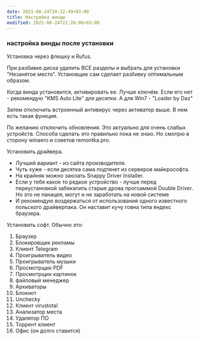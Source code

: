 ```yaml
---
date: 2021-08-24T20:22:49+03:00
title: Настройка винды
modified: 2021-08-24T21:26:06+03:00
---
```


### настройка винды после установки

Установка через флешку и Rufus.

При разбивке диска удалить ВСЕ разделы и выбрать для установки "Незанятое место". Установщик сам сделает разбивку оптимальным образом.

Когда винда установится, активировать ее. Лучше ключём. Если его нет - рекомендую "KMS Auto Lite" для десятки. А для Win7 - "Loader by Daz"

Затем отключить встроенный антивирус через активатор выше. В нем есть такая функция.

По желанию отключить обновления. Это актуально для очень слабых устройств. Способа сделать это правильно пока не знаю. Но смотрю в сторону winaero и советов remontka.pro.

Установить драйвера.
- Лучший вариант - из сайта производителя.
- Чуть хуже - если десятка сама подтянет из серверов майкрософта.
- На крайняк можно заюзать Snappy Driver Installer. 
- Если у тебя какое то редкое устройство - лучше перед переустановкой забекапить старые дрова прогоаммой Double Driver. Но это не панацея, могут и не заработать на новой системе
- И рекомендую воздержаться от использования одного известного польского драйверпака. Он наставит кучу говна типа яндекс браузера.

Установить софт. Обычно это: 
1. Браузер
1. Блокировщик рекламы
1. Клиент Telegram
1. Проигрыватель видео 
1. Проигрыватель музыки
1. Просмотрщик PDF
1. Просмотрщик картинок
1. файловый менеджер
1. Архиваторы
1. Блокнот
1. Unchecky
1. Клиент virustotal
1. Анализатор места
1. Удалятор ПО
1. Торрент клиент
1. Офис (он долго ставится)
